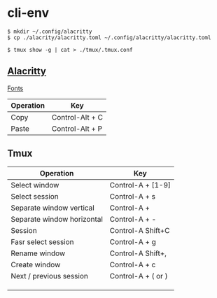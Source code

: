 # cli-env

```shell
$ mkdir ~/.config/alacritty
$ cp ./alacrity/alacritty.toml ~/.config/alacritty/alacritty.toml
```

```shell
$ tmux show -g | cat > ./tmux/.tmux.conf
```

## [Alacritty](https://alacritty.org/)

[Fonts](https://www.nerdfonts.com/font-downloads)

|Operation | Key |
|-|-|
|Copy | Control-Alt + C |
|Paste | Control-Alt + P |

## Tmux

|Operation | Key |
|-|-|
| Select window  | Control-A + [1-9] |
| Select session | Control-A + s |
| Separate window vertical | Control-A + | |
| Separate window horizontal | Control-A + - |
| Session | Control-A Shift+C |
| Fasr select session | Control-A + g |
| Rename window | Control-A Shift+, |
| Create window | Control-A + c |
| Next / previous session | Control-A + ( or ) |
|  |  |
|  |  |
|  |  |


